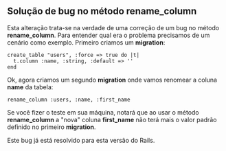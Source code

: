 ## Solução de bug no método rename\_column

Esta alteração trata-se na verdade de uma correção de um bug no método **rename\_column**. Para entender qual era o problema precisamos de um cenário como exemplo. Primeiro criamos um **migration**:

	create_table "users", :force => true do |t|
	  t.column :name, :string, :default => ''
	end

Ok, agora criamos um segundo **migration** onde vamos renomear a coluna **name** da tabela:

	rename_column :users, :name, :first_name

Se você fizer o teste em sua máquina, notará que ao usar o método **rename\_column** a "nova" coluna **first\_name** não terá mais o valor padrão definido no primeiro **migration**.

Este bug já está resolvido para esta versão do Rails.
